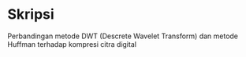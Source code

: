 # Skripsi
Perbandingan metode DWT (Descrete Wavelet Transform) dan metode Huffman terhadap kompresi citra digital
